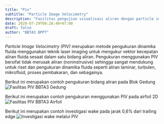 ```yaml
---
title: "Piv"
subtitle: "Particle Image Velocimetry"
description: "Fasilitas pengujian visualisasi aliran dengan particle image velocimetry"
date: 2020-07-29T08:28:40+07:00
draft: false
author: "BBTA3 BPPT"
---
```


_Particle Image Velocimetry (PIV)_ merupakan metode pengukuran dinamika fluida menggunakan teknik laser imaging untuk 
mengukur vektor kecepatan aliran fluida sesaat dalam satu bidang aliran. Pengukuran menggunakan PIV bersifat tidak 
merusak aliran (noninstrusive) sehingga sangat mendukung untuk riset dan pengukuran dinamika fluida seperti aliran 
laminar, turbulen, mikrofluid, proses pembakaran, dan sebagainya.

Berikut ini merupakan contoh pengukuran bidang aliran pada Blok Gedung
![Fasilitas PIV BBTA3 Gedung](https://i.pinimg.com/originals/54/e6/27/54e627caa84a920cf0be3cd9b3889a44.jpg)

Berikut ini merupakan contoh pengukuran menggunakan PIV pada airfoil 2D
![Fasilitas PIV BBTA3 Airfoil](https://i.pinimg.com/originals/36/13/cf/3613cf2ff97b54740b163bd96ecda66c.jpg)

Berikut ini merupakan contoh investigasi wake pada jarak 0,6% dari trailing edge
![Investigasi wake melalui PIV](https://i.pinimg.com/originals/b7/79/8b/b7798bf41900dd86e6202dde7901ba94.jpg)

